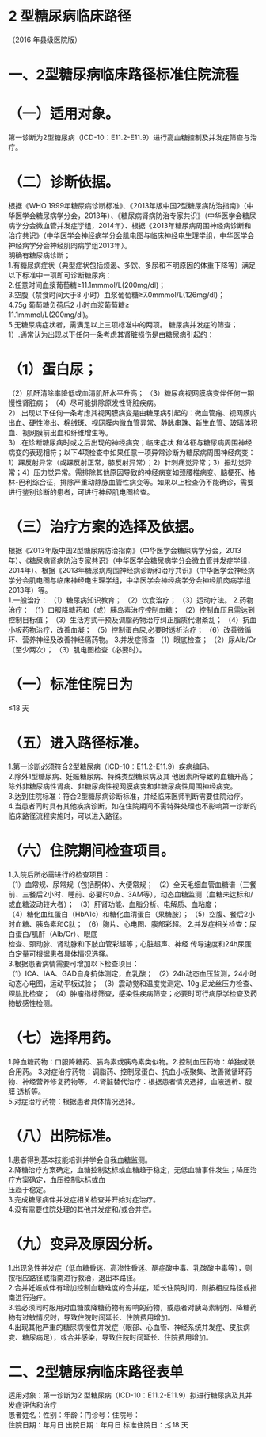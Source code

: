# 2 型糖尿病临床路径  
（2016 年县级医院版）  
# 一、2型糖尿病临床路径标准住院流程  
# （一）适用对象。  
第一诊断为2型糖尿病（ICD-10︰E11.2-E11.9）进行高血糖控制及并发症筛查与治疗。  
# （二）诊断依据。  
根据《WHO 1999年糖尿病诊断标准》、《2013年版中国2型糖尿病防治指南》（中华医学会糖尿病学分会，2013年）、《糖尿病肾病防治专家共识》（中华医学会糖尿病学分会微血管并发症学组，2014年）、根据《2013年糖尿病周围神经病诊断和治疗共识》（中华医学会神经病学分会肌电图与临床神经电生理学组，中华医学会神经病学分会神经肌肉病学组2013年）。  
明确有糖尿病诊断；  
1.有糖尿病症状（典型症状包括烦渴、多饮、多尿和不明原因的体重下降等）满足以下标准中一项即可诊断糖尿病：  
2.任意时间血浆葡萄糖≥11.1mmmol/L(200mg/dl)；  
3.空腹（禁食时间大于8 小时）血浆葡萄糖≥7.0mmmol/L(126mg/dl)；  
4.75g 葡萄糖负荷后2 小时血浆葡萄糖≥  
11.1mmmol/L(200mg/dl)。  
5.无糖尿病症状者，需满足以上三项标准中的两项。 糖尿病并发症的筛查；  
1）.通常认为出现以下任何一条考虑其肾脏损伤是由糖尿病引起的：  
# （1）蛋白尿；  
（2）肌酐清除率降低或血清肌酐水平升高； 
（3）糖尿病视网膜病变伴任何一期慢性肾脏病； 
（4）尽可能排除原发性肾脏疾病。  
2）.出现以下任何一条考虑其视网膜病变是由糖尿病引起的：微血管瘤、视网膜内出血、硬性渗出、棉绒斑、视网膜内微血管异常、静脉串珠、新生血管、玻璃体积血、视网膜前出血和纤维增生等。  
3）.在诊断糖尿病时或之后出现的神经病变；临床症状 和体征与糖尿病周围神经病变的表现相符；以下4项检查中如果任意一项异常诊断为糖尿病周围神经病变：1）踝反射异常（或踝反射正常，膝反射异常）；2）针刺痛觉异常；3）振动觉异常；4）压力觉异常。需排除其他原因导致的神经病变如颈腰椎病变、脑梗死、格林-巴利综合征，排除严重动静脉血管性病变等。如果以上检查仍不能确诊，需要进行鉴别诊断的患者，可进行神经肌电图检查。  
# （三）治疗方案的选择及依据。  
根据《2013年版中国2型糖尿病防治指南》（中华医学会糖尿病学分会，2013年）、《糖尿病肾病防治专家共识》（中华医学会糖尿病学分会微血管并发症学组，2014年）、根据《2013年糖尿病周围神经病诊断和治疗共识》（中华医学会神经病学分会肌电图与临床神经电生理学组，中华医学会神经病学分会神经肌肉病学组2013年）等。  
1.一般治疗： 
（1）糖尿病知识教育； 
（2）饮食治疗； 
（3）运动疗法。 2.药物治疗： 
（1）口服降糖药和（或）胰岛素治疗控制血糖； 
（2）控制血压且需达到控制目标值； 
（3）生活方式干预及调脂药物治疗纠正脂质代谢紊乱； 
（4）抗血小板药物治疗，改善血凝； 
（5）控制蛋白尿,必要时透析治疗； 
（6）改善微循环、营养神经及改善神经痛药物。 3.并发症筛查 
（1）眼底检查； 
（2）尿Alb/Cr（至少两次）； 
（3）肌电图检查（必要时）。  
#     （一）标准住院日为  
≤18 天  
# （五）进入路径标准。  
1.第一诊断必须符合2型糖尿病（ICD-10︰E11.2-E11.9）疾病编码。  
2.除外1型糖尿病、妊娠糖尿病、特殊类型糖尿病及其 他因素所导致的血糖升高；除外非糖尿病性肾病、非糖尿病性视网膜病变和非糖尿病性周围神经病变。  
3.达到住院标准：符合2型糖尿病诊断标准，并经临床医师判断需要住院治疗。  
4.当患者同时具有其他疾病诊断，如在住院期间不需特殊处理也不影响第一诊断的临床路径流程实施时，可以进入路径。  
# （六）住院期间检查项目。  
1.入院后所必需进行的检查项目：  
（1）血常规、尿常规（包括酮体）、大便常规； 
（2）全天毛细血管血糖谱（三餐前、三餐后2小时、睡前、必要时0点、3AM等），动态血糖监测（血糖未达标和/或血糖波动较大者）； 
（3）肝肾功能、血脂分析、电解质、血粘度；  
（4）糖化血红蛋白（HbA1c）和糖化血清蛋白（果糖胺）；
（5）空腹、餐后2小时血糖、胰岛素和C肽； 
（6）胸片、心电图、腹部彩超。 2.并发症相关检查：尿白蛋白/肌酐（Alb/Cr）、眼底  
检查、颈动脉、肾动脉和下肢血管彩超等；心脏超声、神经 传导速度和24h尿蛋白定量可根据患者具体情况选择。  
3.根据患者病情需要可增加以下检查项目：  
（1）ICA、IAA、GAD自身抗体测定，血乳酸； 
（2）24h动态血压监测，24小时动态心电图，运动平板试验； 
（3）震动觉和温度觉测定、$10\mathrm{g.}$尼龙丝压力检查、踝肱比检查； （4）肿瘤指标筛查，感染性疾病筛查；必要时可行病原学检查及药物敏感性检测。  
# （七）选择用药。  
1.降血糖药物：口服降糖药、胰岛素或胰岛素类似物。2.控制血压药物：单独或联合用药。 3.对症治疗药物：调脂药、控制尿蛋白、抗血小板聚集、改善微循环药物、神经营养修复药物等。 4.肾脏替代治疗：根据患者情况选择，血液透析、腹膜 透析等。  
5.对症治疗药物：根据患者具体情况选择。  
# （八）出院标准。  
1.患者得到基本技能培训并学会自我血糖监测。  
2.降糖治疗方案确定，血糖控制达标或血糖趋于稳定，无低血糖事件发生；降压治疗方案确定，血压控制达标或血  
压趋于稳定。  
3.完成糖尿病伴并发症相关检查并开始对症治疗。  
4.没有需要住院处理的其他并发症和/或合并症。  
# （九）变异及原因分析。  
1.出现急性并发症（低血糖昏迷、高渗性昏迷、酮症酸中毒、乳酸酸中毒等），则按相应路径或指南进行救治，退出本路径。  
2.合并妊娠或伴有增加控制血糖难度的合并症，延长住院时间，则按相应路径或指南进行治疗。  
3.若必须同时服用对血糖或降糖药物有影响的药物，或患者对胰岛素制剂、降糖药物有过敏情况时，导致住院时间延长、住院费用增加。  
4.出现其他严重的糖尿病慢性并发症（眼部、心血管、神经系统并发症、皮肤病变、糖尿病足），或合并感染，导致住院时间延长、住院费用增加。  
# 二、2型糖尿病临床路径表单  
适用对象：第一诊断为2 型糖尿病（ICD-10：E11.2-E11.9）拟进行糖尿病及其并发症评估和治疗  
患者姓名：性别：年龄：门诊号：住院号：  
住院日期：年月日   出院日期：年月日   标准住院日：$\lesssim\!18$ 天  
